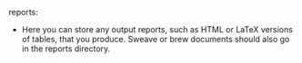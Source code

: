 reports: 

 - Here you can store any output reports, such as HTML or LaTeX versions of tables, that you produce. Sweave or brew documents should also go in the reports directory.
